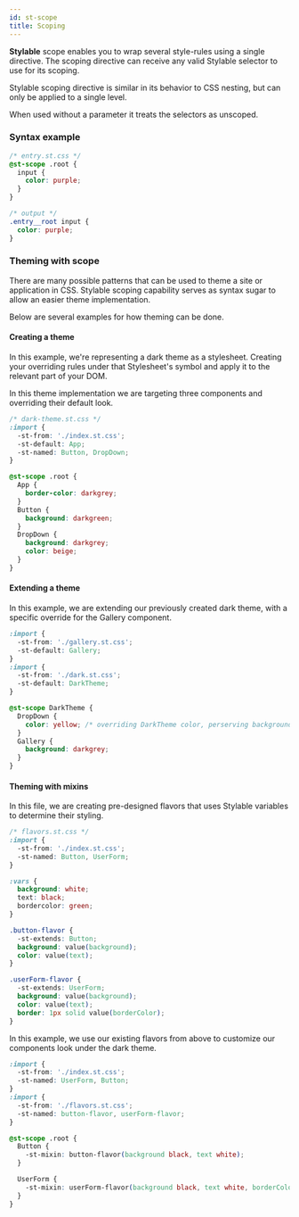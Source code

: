 ```yaml
---
id: st-scope
title: Scoping
---
```


**Stylable** scope enables you to wrap several style-rules using a single directive.
The scoping directive can receive any valid Stylable selector to use for its scoping.

Stylable scoping directive is similar in its behavior to CSS nesting, but can only be applied to a single level.

When used without a parameter it treats the selectors as unscoped.

### Syntax example

```css
/* entry.st.css */
@st-scope .root {
  input {
    color: purple;
  }
}
```

```css
/* output */
.entry__root input {
  color: purple;
}
```

### Theming with scope

There are many possible patterns that can be used to theme a site or application in CSS. Stylable scoping capability serves as syntax sugar to allow an easier theme implementation.

Below are several examples for how theming can be done.

#### Creating a theme

In this example, we're representing a dark theme as a stylesheet. Creating your overriding rules under that Stylesheet's symbol and apply it to the relevant part of your DOM.

In this theme implementation we are targeting three components and overriding their default look.

```css
/* dark-theme.st.css */
:import {
  -st-from: './index.st.css';
  -st-default: App;
  -st-named: Button, DropDown;
}

@st-scope .root {
  App {
    border-color: darkgrey;
  }
  Button {
    background: darkgreen;
  }
  DropDown {
    background: darkgrey;
    color: beige;
  }
}
```

#### Extending a theme

In this example, we are extending our previously created dark theme, with a specific override for the Gallery component.

```css
:import {
  -st-from: './gallery.st.css';
  -st-default: Gallery;
}
:import {
  -st-from: './dark.st.css';
  -st-default: DarkTheme;
}

@st-scope DarkTheme {
  DropDown {
    color: yellow; /* overriding DarkTheme color, perserving background */
  }
  Gallery {
    background: darkgrey;
  }
}
```

#### Theming with mixins

In this file, we are creating pre-designed flavors that uses Stylable variables to determine their styling.

```css
/* flavors.st.css */
:import {
  -st-from: './index.st.css';
  -st-named: Button, UserForm;
}

:vars {
  background: white;
  text: black;
  bordercolor: green;
}

.button-flavor {
  -st-extends: Button;
  background: value(background);
  color: value(text);
}

.userForm-flavor {
  -st-extends: UserForm;
  background: value(background);
  color: value(text);
  border: 1px solid value(borderColor);
}
```

In this example, we use our existing flavors from above to customize our components look under the dark theme.

```css
:import {
  -st-from: './index.st.css';
  -st-named: UserForm, Button;
}
:import {
  -st-from: './flavors.st.css';
  -st-named: button-flavor, userForm-flavor;
}

@st-scope .root {
  Button {
    -st-mixin: button-flavor(background black, text white);
  }

  UserForm {
    -st-mixin: userForm-flavor(background black, text white, borderColor #f4f4f4);
  }
}
```
